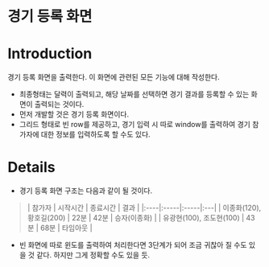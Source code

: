 # 경기 등록 화면

# Introduction #
경기 등록 화면을 출력한다.
이 화면에 관련된 모든 기능에 대해 작성한다.
  * 최종형태는 달력이 출력되고, 해당 날짜를 선택하면 경기 결과를 등록할 수 있는 화면이 출력되는 것이다.
  * 먼저 개발할 것은 경기 등록 화면이다.
  * 그리드 형태로 빈 row를 제공하고, 경기 입력 시 따로 window를 출력하여 경기 참가자에 대한 정보를 입력하도록 할 수도 있다.

# Details #
  * 경기 등록 화면 구조는 다음과 같이 될 것이다.
> | 참가자 | 시작시간 | 종료시간 | 결과 |
|:----|:-----|:-----|:---|
> | 이종화(120), 황호길(200) | 22분  | 42분  | 승자(이종화) |
> | 유광현(100), 조도현(100) | 43분  | 68분  | 타임아웃 |

  * 빈 화면에 따로 윈도를 출력하여 처리한다면 3단계가 되어 조금 귀찮아 질 수도 있을 것 같다. 하지만 그게 정확할 수도 있을 듯.